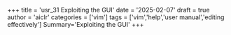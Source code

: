 +++
title = 'usr_31 Exploiting the GUI'
date = '2025-02-07'
draft = true
author = 'aiclr'
categories = ['vim']
tags = ['vim','help','user manual','editing effectively']
Summary='Exploiting the GUI'
+++
